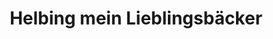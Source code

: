 ---
title: "Helbing mein Lieblingsbäcker"
url: /weimar/helbing-mein-lieblingsbaecker-bruno-apitz-strasse/
shop: Bäckerei
---